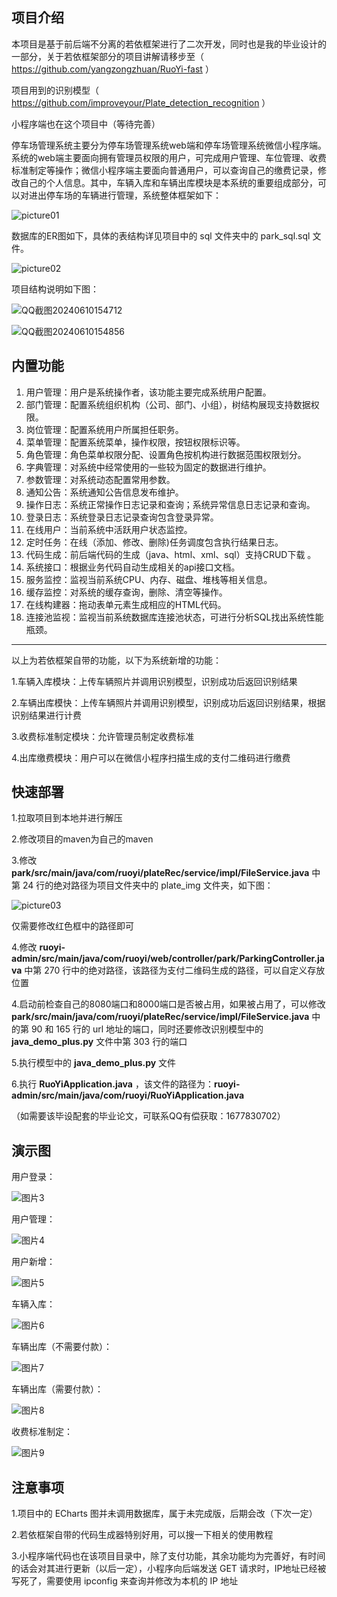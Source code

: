 ## 项目介绍

本项目是基于前后端不分离的若依框架进行了二次开发，同时也是我的毕业设计的一部分，关于若依框架部分的项目讲解请移步至（ https://github.com/yangzongzhuan/RuoYi-fast ）

项目用到的识别模型（ https://github.com/improveyour/Plate_detection_recognition ）

小程序端也在这个项目中（等待完善）

停车场管理系统主要分为停车场管理系统web端和停车场管理系统微信小程序端。系统的web端主要面向拥有管理员权限的用户，可完成用户管理、车位管理、收费标准制定等操作；微信小程序端主要面向普通用户，可以查询自己的缴费记录，修改自己的个人信息。其中，车辆入库和车辆出库模块是本系统的重要组成部分，可以对进出停车场的车辆进行管理，系统整体框架如下：

![picture01](assets/picture01.png)

数据库的ER图如下，具体的表结构详见项目中的 sql 文件夹中的 park_sql.sql 文件。

![picture02](assets/picture02.png)

项目结构说明如下图：

![QQ截图20240610154712](assets/QQ截图20240610154712.png)

![QQ截图20240610154856](assets/QQ截图20240610154856.png)

## 内置功能

1. 用户管理：用户是系统操作者，该功能主要完成系统用户配置。
2. 部门管理：配置系统组织机构（公司、部门、小组），树结构展现支持数据权限。
3. 岗位管理：配置系统用户所属担任职务。
4. 菜单管理：配置系统菜单，操作权限，按钮权限标识等。
5. 角色管理：角色菜单权限分配、设置角色按机构进行数据范围权限划分。
6. 字典管理：对系统中经常使用的一些较为固定的数据进行维护。
7. 参数管理：对系统动态配置常用参数。
8. 通知公告：系统通知公告信息发布维护。
9. 操作日志：系统正常操作日志记录和查询；系统异常信息日志记录和查询。
10. 登录日志：系统登录日志记录查询包含登录异常。
11. 在线用户：当前系统中活跃用户状态监控。
12. 定时任务：在线（添加、修改、删除)任务调度包含执行结果日志。
13. 代码生成：前后端代码的生成（java、html、xml、sql）支持CRUD下载 。
14. 系统接口：根据业务代码自动生成相关的api接口文档。
15. 服务监控：监视当前系统CPU、内存、磁盘、堆栈等相关信息。
16. 缓存监控：对系统的缓存查询，删除、清空等操作。
17. 在线构建器：拖动表单元素生成相应的HTML代码。
18. 连接池监视：监视当前系统数据库连接池状态，可进行分析SQL找出系统性能瓶颈。

------

以上为若依框架自带的功能，以下为系统新增的功能：

1.车辆入库模块：上传车辆照片并调用识别模型，识别成功后返回识别结果

2.车辆出库模快：上传车辆照片并调用识别模型，识别成功后返回识别结果，根据识别结果进行计费

3.收费标准制定模块：允许管理员制定收费标准

4.出库缴费模块：用户可以在微信小程序扫描生成的支付二维码进行缴费

## 快速部署

1.拉取项目到本地并进行解压

2.修改项目的maven为自己的maven

3.修改 **park/src/main/java/com/ruoyi/plateRec/service/impl/FileService.java**  中第 24 行的绝对路径为项目文件夹中的
plate_img 文件夹，如下图：

![picture03](assets/picture03.png)

仅需要修改红色框中的路径即可

4.修改 **ruoyi-admin/src/main/java/com/ruoyi/web/controller/park/ParkingController.java** 中第 270
行中的绝对路径，该路径为支付二维码生成的路径，可以自定义存放位置

4.启动前检查自己的8080端口和8000端口是否被占用，如果被占用了，可以修改 **park/src/main/java/com/ruoyi/plateRec/service/impl/FileService.java** 中的第 90 和 165 行的 url 地址的端口，同时还要修改识别模型中的
**java_demo_plus.py** 文件中第 303 行的端口

5.执行模型中的 **java_demo_plus.py** 文件

6.执行 **RuoYiApplication.java** ，该文件的路径为：**ruoyi-admin/src/main/java/com/ruoyi/RuoYiApplication.java**

（如需要该毕设配套的毕业论文，可联系QQ有偿获取：1677830702）

## 演示图

用户登录：

![图片3](assets/图片3-1718004269939.png)

用户管理：

![图片4](assets/图片4.png)

用户新增：

![图片5](assets/图片5.png)

车辆入库：

![图片6](assets/图片6-1718004389414.png)

车辆出库（不需要付款）：

![图片7](assets/图片7.png)

车辆出库（需要付款）：

![图片8](assets/图片8-1718004412744.png)

收费标准制定：

![图片9](assets/图片9.png)

## 注意事项

1.项目中的 ECharts 图并未调用数据库，属于未完成版，后期会改（下次一定）

2.若依框架自带的代码生成器特别好用，可以搜一下相关的使用教程

3.小程序端代码也在该项目目录中，除了支付功能，其余功能均为完善好，有时间的话会对其进行更新（以后一定），小程序向后端发送 GET
请求时，IP地址已经被写死了，需要使用 ipconfig 来查询并修改为本机的 IP 地址
